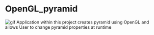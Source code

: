 # OpenGL_pyramid
![gif](https://user-images.githubusercontent.com/53883971/148607254-df317c91-04a0-476e-be5a-2ddcdd63f0cf.gif)
Application within this project creates pyramid using OpenGL and allows User to change pyramid properties at runtime

